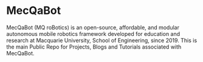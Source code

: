 # MecQaBot
MecQaBot (MQ roBotics) is an open-source, affordable, and modular autonomous mobile robotics framework developed for education and research at Macquarie University, School of Engineering, since 2019. This is the main Public Repo for Projects, Blogs and Tutorials associated with MecQaBot.
